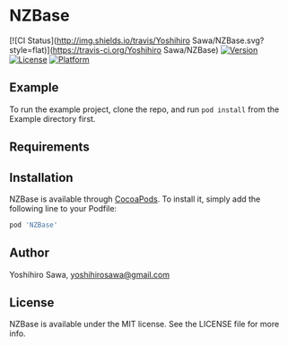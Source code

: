 # NZBase

[![CI Status](http://img.shields.io/travis/Yoshihiro Sawa/NZBase.svg?style=flat)](https://travis-ci.org/Yoshihiro Sawa/NZBase)
[![Version](https://img.shields.io/cocoapods/v/NZBase.svg?style=flat)](http://cocoapods.org/pods/NZBase)
[![License](https://img.shields.io/cocoapods/l/NZBase.svg?style=flat)](http://cocoapods.org/pods/NZBase)
[![Platform](https://img.shields.io/cocoapods/p/NZBase.svg?style=flat)](http://cocoapods.org/pods/NZBase)

## Example

To run the example project, clone the repo, and run `pod install` from the Example directory first.

## Requirements

## Installation

NZBase is available through [CocoaPods](http://cocoapods.org). To install
it, simply add the following line to your Podfile:

```ruby
pod 'NZBase'
```

## Author

Yoshihiro Sawa, yoshihirosawa@gmail.com

## License

NZBase is available under the MIT license. See the LICENSE file for more info.
